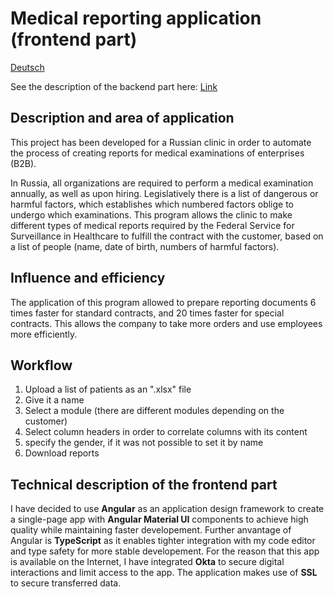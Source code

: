 # Medical reporting application (frontend part)
[Deutsch](./README_DE.md)

See the description of the backend part here: [Link](https://github.com/Donatell/report-backend)

## Description and area of application
This project has been developed for a Russian clinic in order to automate the process of creating reports for medical examinations of enterprises (B2B).

In Russia, all organizations are required to perform a medical examination annually, as well as upon hiring. Legislatively there is a list of dangerous or harmful factors, which establishes which numbered factors oblige to undergo which examinations. This program allows the clinic to make different types of medical reports required by the Federal Service for Surveillance in Healthcare to fulfill the contract with the customer, based on a list of people (name, date of birth, numbers of harmful factors).

## Influence and efficiency
The application of this program allowed to prepare reporting documents 6 times faster for standard contracts, and 20 times faster for special contracts. This allows the company to take more orders and use employees more efficiently.

## Workflow
1. Upload a list of patients as an ".xlsx" file 
2. Give it a name
3. Select a module (there are different modules depending on the customer)
4. Select column headers in order to correlate columns with its content
5. specify the gender, if it was not possible to set it by name
6. Download reports

## Technical description of the frontend part
I have decided to use **Angular** as an application design framework to create a single-page app with **Angular Material UI** components to achieve high quality while maintaining faster developement. Further anvantage of Angular is **TypeScript** as it enables tighter integration with my code editor and type safety for more stable developement. For the reason that this app is available on the Internet, I have integrated **Okta** to secure digital interactions and limit access to the app. The application makes use of **SSL** to secure transferred data.
